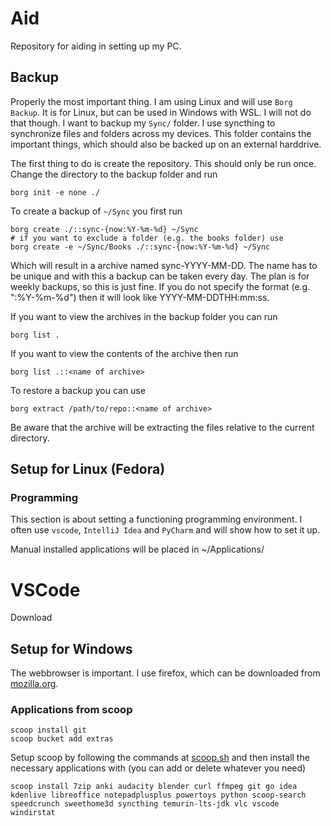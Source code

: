 # Aid
Repository for aiding in setting up my PC.

## Backup
Properly the most important thing. I am using Linux and will use `Borg Backup`. It is for Linux, but can be used in Windows with WSL. I will not do that though. I want to backup my `Sync/` folder. I use syncthing to synchronize files and folders across my devices. This folder contains the important things, which should also be backed up on an external harddrive. 

The first thing to do is create the repository. This should only be run once. Change the directory to the backup folder and run

```
borg init -e none ./
```

To create a backup of `~/Sync` you first run

```
borg create ./::sync-{now:%Y-%m-%d} ~/Sync
# if you want to exclude a folder (e.g. the books folder) use
borg create -e ~/Sync/Books ./::sync-{now:%Y-%m-%d} ~/Sync
```

Which will result in a archive named sync-YYYY-MM-DD. The name has to be unique and with this a backup can be taken every day. The plan is for weekly backups, so this is just fine. If you do not specify the format (e.g. ":%Y-%m-%d") then it will look like YYYY-MM-DDTHH:mm:ss.

If you want to view the archives in the backup folder you can run

```
borg list .
```

If you want to view the contents of the archive then run

```
borg list .::<name of archive>
```

To restore a backup you can use

```
borg extract /path/to/repo::<name of archive>
```

Be aware that the archive will be extracting the files relative to the current directory.


## Setup for Linux (Fedora)

### Programming
This section is about setting a functioning programming environment. I often use `vscode`, `IntelliJ Idea` and `PyCharm` and will show how to set it up.

Manual installed applications will be placed in ~/Applications/

# VSCode

Download

##  Setup for Windows
The webbrowser is important. I use firefox, which can be downloaded from [mozilla.org](https://www.mozilla.org/firefox/download/thanks/).

### Applications from scoop
```
scoop install git
scoop bucket add extras
```
Setup scoop by following the commands at [scoop.sh](https://scoop.sh/) and then install the necessary applications with (you can add or delete whatever you need)
```
scoop install 7zip anki audacity blender curl ffmpeg git go idea kdenlive libreoffice notepadplusplus powertoys python scoop-search speedcrunch sweethome3d syncthing temurin-lts-jdk vlc vscode windirstat
```

